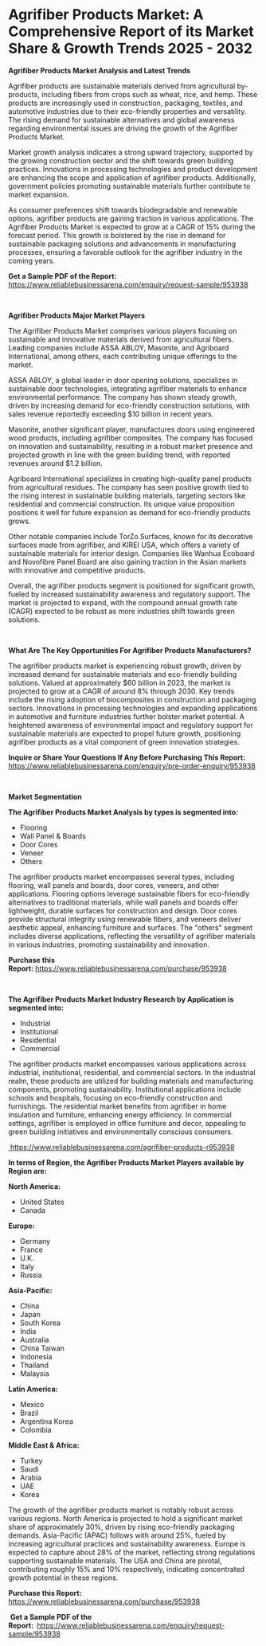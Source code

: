 <p><h1>Agrifiber Products Market: A Comprehensive Report of its Market Share & Growth Trends 2025 - 2032</h1></p><p><strong>Agrifiber Products Market Analysis and Latest Trends</strong></p>
<p><p>Agrifiber products are sustainable materials derived from agricultural by-products, including fibers from crops such as wheat, rice, and hemp. These products are increasingly used in construction, packaging, textiles, and automotive industries due to their eco-friendly properties and versatility. The rising demand for sustainable alternatives and global awareness regarding environmental issues are driving the growth of the Agrifiber Products Market. </p><p>Market growth analysis indicates a strong upward trajectory, supported by the growing construction sector and the shift towards green building practices. Innovations in processing technologies and product development are enhancing the scope and application of agrifiber products. Additionally, government policies promoting sustainable materials further contribute to market expansion. </p><p>As consumer preferences shift towards biodegradable and renewable options, agrifiber products are gaining traction in various applications. The Agrifiber Products Market is expected to grow at a CAGR of 15% during the forecast period. This growth is bolstered by the rise in demand for sustainable packaging solutions and advancements in manufacturing processes, ensuring a favorable outlook for the agrifiber industry in the coming years.</p></p>
<p><strong>Get a Sample PDF of the Report:&nbsp;</strong> <a href="https://www.reliablebusinessarena.com/enquiry/request-sample/953938?utm_campaign=2488&utm_medium=2&utm_source=Github&utm_content=ia&utm_term=18042025&utm_id=agrifiber-products">https://www.reliablebusinessarena.com/enquiry/request-sample/953938</a></p>
<p>&nbsp;</p>
<p><strong>Agrifiber Products Major Market Players</strong></p>
<p><p>The Agrifiber Products Market comprises various players focusing on sustainable and innovative materials derived from agricultural fibers. Leading companies include ASSA ABLOY, Masonite, and Agriboard International, among others, each contributing unique offerings to the market.</p><p>ASSA ABLOY, a global leader in door opening solutions, specializes in sustainable door technologies, integrating agrifiber materials to enhance environmental performance. The company has shown steady growth, driven by increasing demand for eco-friendly construction solutions, with sales revenue reportedly exceeding $10 billion in recent years.</p><p>Masonite, another significant player, manufactures doors using engineered wood products, including agrifiber composites. The company has focused on innovation and sustainability, resulting in a robust market presence and projected growth in line with the green building trend, with reported revenues around $1.2 billion.</p><p>Agriboard International specializes in creating high-quality panel products from agricultural residues. The company has seen positive growth tied to the rising interest in sustainable building materials, targeting sectors like residential and commercial construction. Its unique value proposition positions it well for future expansion as demand for eco-friendly products grows.</p><p>Other notable companies include TorZo Surfaces, known for its decorative surfaces made from agrifiber, and KIREI USA, which offers a variety of sustainable materials for interior design. Companies like Wanhua Ecoboard and Novofibre Panel Board are also gaining traction in the Asian markets with innovative and competitive products.</p><p>Overall, the agrifiber products segment is positioned for significant growth, fueled by increased sustainability awareness and regulatory support. The market is projected to expand, with the compound annual growth rate (CAGR) expected to be robust as more industries shift towards green solutions.</p></p>
<p>&nbsp;</p>
<p><strong>What Are The Key Opportunities For Agrifiber Products Manufacturers?</strong></p>
<p><p>The agrifiber products market is experiencing robust growth, driven by increased demand for sustainable materials and eco-friendly building solutions. Valued at approximately $60 billion in 2023, the market is projected to grow at a CAGR of around 8% through 2030. Key trends include the rising adoption of biocomposites in construction and packaging sectors. Innovations in processing technologies and expanding applications in automotive and furniture industries further bolster market potential. A heightened awareness of environmental impact and regulatory support for sustainable materials are expected to propel future growth, positioning agrifiber products as a vital component of green innovation strategies.</p></p>
<p><strong>Inquire or Share Your Questions If Any Before Purchasing This Report:</strong> <a href="https://www.reliablebusinessarena.com/enquiry/pre-order-enquiry/953938?utm_campaign=2488&utm_medium=2&utm_source=Github&utm_content=ia&utm_term=18042025&utm_id=agrifiber-products">https://www.reliablebusinessarena.com/enquiry/pre-order-enquiry/953938</a></p>
<p>&nbsp;</p>
<p><strong>Market Segmentation</strong></p>
<p><strong>The Agrifiber Products Market Analysis by types is segmented into:</strong></p>
<p><ul><li>Flooring</li><li>Wall Panel & Boards</li><li>Door Cores</li><li>Veneer</li><li>Others</li></ul></p>
<p><p>The agrifiber products market encompasses several types, including flooring, wall panels and boards, door cores, veneers, and other applications. Flooring options leverage sustainable fibers for eco-friendly alternatives to traditional materials, while wall panels and boards offer lightweight, durable surfaces for construction and design. Door cores provide structural integrity using renewable fibers, and veneers deliver aesthetic appeal, enhancing furniture and surfaces. The "others" segment includes diverse applications, reflecting the versatility of agrifiber materials in various industries, promoting sustainability and innovation.</p></p>
<p><strong>Purchase this Report:&nbsp;</strong><a href="https://www.reliablebusinessarena.com/purchase/953938?utm_campaign=2488&utm_medium=2&utm_source=Github&utm_content=ia&utm_term=18042025&utm_id=agrifiber-products">https://www.reliablebusinessarena.com/purchase/953938</a></p>
<p>&nbsp;</p>
<p><strong>The Agrifiber Products Market Industry Research by Application is segmented into:</strong></p>
<p><ul><li>Industrial</li><li>Institutional</li><li>Residential</li><li>Commercial</li></ul></p>
<p><p>The agrifiber products market encompasses various applications across industrial, institutional, residential, and commercial sectors. In the industrial realm, these products are utilized for building materials and manufacturing components, promoting sustainability. Institutional applications include schools and hospitals, focusing on eco-friendly construction and furnishings. The residential market benefits from agrifiber in home insulation and furniture, enhancing energy efficiency. In commercial settings, agrifiber is employed in office furniture and decor, appealing to green building initiatives and environmentally conscious consumers.</p></p>
<p><a href="https://www.reliablebusinessarena.com/agrifiber-products-r953938?utm_campaign=2488&utm_medium=2&utm_source=Github&utm_content=ia&utm_term=18042025&utm_id=agrifiber-products">&nbsp;https://www.reliablebusinessarena.com/agrifiber-products-r953938</a></p>
<p><strong>In terms of Region, the Agrifiber Products Market Players available by Region are:</strong></p>
<p>
    <p> <strong> North America: </strong>
        <ul>
            <li>United States</li>
            <li>Canada</li>
        </ul>
        </p> 
    <p> <strong> Europe: </strong>
        <ul>
            <li>Germany</li>
            <li>France</li>
            <li>U.K.</li>
            <li>Italy</li>
            <li>Russia</li>
        </ul>
        </p> 
    <p> <strong> Asia-Pacific: </strong>
        <ul>
            <li>China</li>
            <li>Japan</li>
            <li>South Korea</li>
            <li>India</li>
            <li>Australia</li>
            <li>China Taiwan</li>
            <li>Indonesia</li>
            <li>Thailand</li>
            <li>Malaysia</li>
        </ul>
        </p> 
    <p> <strong> Latin America: </strong>
        <ul>
            <li>Mexico</li>
            <li>Brazil</li>
            <li>Argentina Korea</li>
            <li>Colombia</li>
        </ul>
        </p> 
    <p> <strong> Middle East & Africa: </strong>
        <ul>
            <li>Turkey</li>
            <li>Saudi</li>
            <li>Arabia</li>
            <li>UAE</li>
            <li>Korea</li>
        </ul>
    </p>
    </p>
<p><p>The growth of the agrifiber products market is notably robust across various regions. North America is projected to hold a significant market share of approximately 30%, driven by rising eco-friendly packaging demands. Asia-Pacific (APAC) follows with around 25%, fueled by increasing agricultural practices and sustainability awareness. Europe is expected to capture about 28% of the market, reflecting strong regulations supporting sustainable materials. The USA and China are pivotal, contributing roughly 15% and 10% respectively, indicating concentrated growth potential in these regions.</p></p>
<p><strong>Purchase this Report: </strong><a href="https://www.reliablebusinessarena.com/purchase/953938?utm_campaign=2488&utm_medium=2&utm_source=Github&utm_content=ia&utm_term=18042025&utm_id=agrifiber-products">https://www.reliablebusinessarena.com/purchase/953938</a></p>
<p>&nbsp;<strong>Get a Sample PDF of the Report:&nbsp;&nbsp;</strong><a href="https://www.reliablebusinessarena.com/enquiry/request-sample/953938?utm_campaign=2488&utm_medium=2&utm_source=Github&utm_content=ia&utm_term=18042025&utm_id=agrifiber-products">https://www.reliablebusinessarena.com/enquiry/request-sample/953938</a></p>
<p><strong></strong></p>
<p><p></p><p></p><p></p></p>